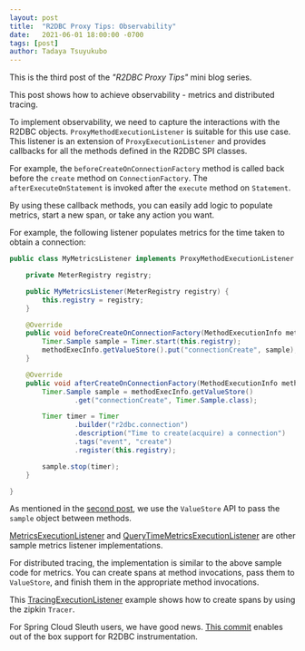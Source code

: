 ```yaml
---
layout: post
title:  "R2DBC Proxy Tips: Observability"
date:   2021-06-01 18:00:00 -0700
tags: [post]
author: Tadaya Tsuyukubo
---
```


This is the third post of the _"R2DBC Proxy Tips"_ mini blog series.

This post shows how to achieve observability - metrics and distributed tracing.


To implement observability, we need to capture the interactions with the R2DBC objects.
`ProxyMethodExecutionListener` is suitable for this use case.
This listener is an extension of `ProxyExecutionListener` and provides callbacks for all the methods defined in the R2DBC SPI classes.

For example, the `beforeCreateOnConnectionFactory` method is called back before the `create` method on `ConnectionFactory`.
The `afterExecuteOnStatement` is invoked after the `execute` method on `Statement`.

By using these callback methods, you can easily add logic to populate metrics, start a new span, or take any action you want.

For example, the following listener populates metrics for the time taken to obtain a connection:

```java
public class MyMetricsListener implements ProxyMethodExecutionListener {

	private MeterRegistry registry;

	public MyMetricsListener(MeterRegistry registry) {
		this.registry = registry;
	}

	@Override
	public void beforeCreateOnConnectionFactory(MethodExecutionInfo methodExecInfo) {
		Timer.Sample sample = Timer.start(this.registry);
		methodExecInfo.getValueStore().put("connectionCreate", sample);
	}

	@Override
	public void afterCreateOnConnectionFactory(MethodExecutionInfo methodExecInfo) {
		Timer.Sample sample = methodExecInfo.getValueStore()
				.get("connectionCreate", Timer.Sample.class);

		Timer timer = Timer
				.builder("r2dbc.connection")
				.description("Time to create(acquire) a connection")
				.tags("event", "create")
				.register(this.registry);

		sample.stop(timer);
	}

}
```

As mentioned in the [second post](https://r2dbc.io/2021/05/05/r2dbc-proxy-tips-valuestore), we use the `ValueStore` API to pass the `sample` object between methods.

[MetricsExecutionListener](https://github.com/ttddyy/r2dbc-proxy-examples/blob/master/listener-example/src/main/java/io/r2dbc/examples/MetricsExecutionListener.java) and
[QueryTimeMetricsExecutionListener](https://github.com/ttddyy/r2dbc-proxy-examples/blob/master/listener-example/src/main/java/io/r2dbc/examples/QueryTimeMetricsExecutionListener.java) are other sample metrics listener implementations.


For distributed tracing, the implementation is similar to the above sample code for metrics.
You can create spans at method invocations, pass them to `ValueStore`, and finish them in the appropriate method invocations.

This [TracingExecutionListener](https://github.com/ttddyy/r2dbc-proxy-examples/blob/master/listener-example/src/main/java/io/r2dbc/examples/TracingExecutionListener.java) example shows how to create spans by using the zipkin `Tracer`.

For Spring Cloud Sleuth users, we have good news.
[This commit](https://github.com/spring-cloud/spring-cloud-sleuth/pull/1946) enables out of the box support for R2DBC instrumentation.

